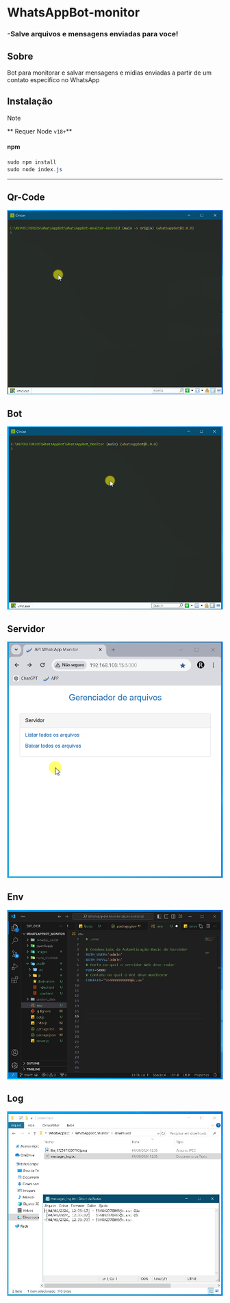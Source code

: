 # WhatsAppBot-monitor

<h3>-Salve arquivos e mensagens enviadas para voce!</h3>

## Sobre
Bot para monitorar e salvar mensagens e mídias enviadas a partir de um contato especifico no WhatsApp <br> 

## Instalação

> [!NOTE]
> ** Requer Node ``v18+``**

#### npm
```powershell
sudo npm install
sudo node index.js
```
<hr>

## Qr-Code 
![](https://raw.githubusercontent.com/renatosantoslw/WhatsAppBot-monitor/main/images/qrcode.gif)

## Bot 
![](https://raw.githubusercontent.com/renatosantoslw/WhatsAppBot-monitor/main/images/bot.gif)

## Servidor 
![](https://raw.githubusercontent.com/renatosantoslw/WhatsAppBot-monitor/main/images/server.gif)

## Env
![](https://raw.githubusercontent.com/renatosantoslw/WhatsAppBot-monitor/main/images/envi.jpg)

## Log
![](https://raw.githubusercontent.com/renatosantoslw/WhatsAppBot-monitor/main/images/folder.jpg)


